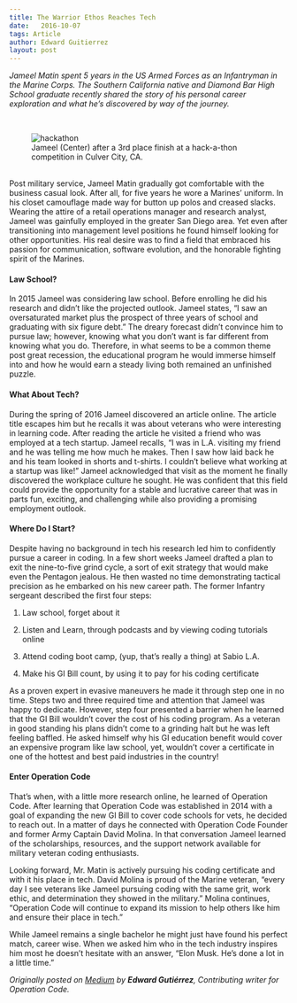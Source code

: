 ```yaml
---
title: The Warrior Ethos Reaches Tech
date:   2016-10-07
tags: Article
author: Edward Guitierrez
layout: post
---
```

_Jameel Matin spent 5 years in the US Armed Forces as an Infantryman in the Marine Corps. The Southern California native and Diamond Bar High School graduate recently shared the story of his personal career exploration and what he’s discovered by way of the journey._

<br>
<figure class="image-container">
    <img src="https://cdn-images-1.medium.com/max/600/1*vzKO2OS3dg8CwN9n6Dc3VA.jpeg" alt="hackathon"/>
    <figcaption>Jameel (Center) after a 3rd place finish at a hack-a-thon competition in Culver City, CA.</figcaption>
</figure>
<br>
Post military service, Jameel Matin gradually got comfortable with the business casual look. After all, for five years he wore a Marines’ uniform. In his closet camouflage made way for button up polos and creased slacks. Wearing the attire of a retail operations manager and research analyst, Jameel was gainfully employed in the greater San Diego area. Yet even after transitioning into management level positions he found himself looking for other opportunities. His real desire was to find a field that embraced his passion for communication, software evolution, and the honorable fighting spirit of the Marines.

#### Law School?
In 2015 Jameel was considering law school. Before enrolling he did his research and didn’t like the projected outlook. Jameel states, “I saw an oversaturated market plus the prospect of three years of school and graduating with six figure debt.” The dreary forecast didn’t convince him to pursue law; however, knowing what you don’t want is far different from knowing what you do. Therefore, in what seems to be a common theme post great recession, the educational program he would immerse himself into and how he would earn a steady living both remained an unfinished puzzle.


#### What About Tech?
During the spring of 2016 Jameel discovered an article online. The article title escapes him but he recalls it was about veterans who were interesting in learning code. After reading the article he visited a friend who was employed at a tech startup. Jameel recalls, “I was in L.A. visiting my friend and he was telling me how much he makes. Then I saw how laid back he and his team looked in shorts and t-shirts. I couldn’t believe what working at a startup was like!” Jameel acknowledged that visit as the moment he finally discovered the workplace culture he sought. He was confident that this field could provide the opportunity for a stable and lucrative career that was in parts fun, exciting, and challenging while also providing a promising employment outlook.

#### Where Do I Start?
Despite having no background in tech his research led him to confidently pursue a career in coding. In a few short weeks Jameel drafted a plan to exit the nine-to-five grind cycle, a sort of exit strategy that would make even the Pentagon jealous. He then wasted no time demonstrating tactical precision as he embarked on his new career path.
The former Infantry sergeant described the first four steps:

1. Law school, forget about it

2. Listen and Learn, through podcasts and by viewing coding tutorials online

3. Attend coding boot camp, (yup, that’s really a thing) at Sabio L.A.

4. Make his GI Bill count, by using it to pay for his coding certificate

As a proven expert in evasive maneuvers he made it through step one in no time. Steps two and three required time and attention that Jameel was happy to dedicate. However, step four presented a barrier when he learned that the GI Bill wouldn’t cover the cost of his coding program. As a veteran in good standing his plans didn’t come to a grinding halt but he was left feeling baffled. He asked himself why his GI education benefit would cover an expensive program like law school, yet, wouldn’t cover a certificate in one of the hottest and best paid industries in the country!

#### Enter Operation Code
That’s when, with a little more research online, he learned of Operation Code. After learning that Operation Code was established in 2014 with a goal of expanding the new GI Bill to cover code schools for vets, he decided to reach out. In a matter of days he connected with Operation Code Founder and former Army Captain David Molina. In that conversation Jameel learned of the scholarships, resources, and the support network available for military veteran coding enthusiasts.
<br>

Looking forward, Mr. Matin is actively pursuing his coding certificate and with it his place in tech. David Molina is proud of the Marine veteran, “every day I see veterans like Jameel pursuing coding with the same grit, work ethic, and determination they showed in the military.” Molina continues, “Operation Code will continue to expand its mission to help others like him and ensure their place in tech.”
<br>

While Jameel remains a single bachelor he might just have found his perfect match, career wise. When we asked him who in the tech industry inspires him most he doesn’t hesitate with an answer, “Elon Musk. He’s done a lot in a little time.”


_Originally posted on [Medium](https://medium.com/operation-code/the-warrior-ethos-reaches-tech-bf5f4b5f5ed8#.oryly0cp1) by **Edward Gutiérrez**, Contributing writer for Operation Code._